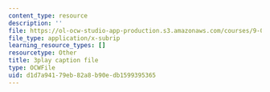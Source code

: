 ```yaml
---
content_type: resource
description: ''
file: https://ol-ocw-studio-app-production.s3.amazonaws.com/courses/9-00sc-introduction-to-psychology-fall-2011/d1d7a94179eb82a8b90edb1599395365_t73rjeOj0eY.srt
file_type: application/x-subrip
learning_resource_types: []
resourcetype: Other
title: 3play caption file
type: OCWFile
uid: d1d7a941-79eb-82a8-b90e-db1599395365
---
```

